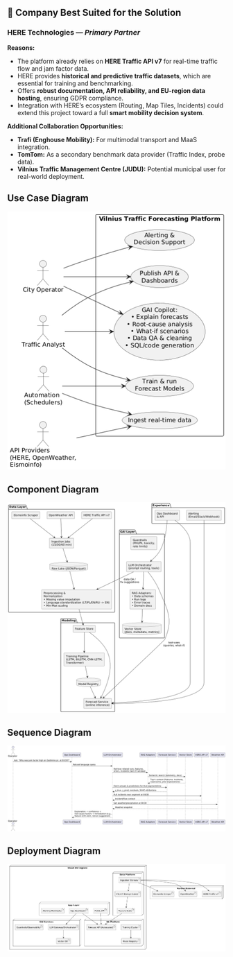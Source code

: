 ## 🏢 Company Best Suited for the Solution

### **HERE Technologies** — *Primary Partner*

**Reasons:**
- The platform already relies on **HERE Traffic API v7** for real-time traffic flow and jam factor data.
- HERE provides **historical and predictive traffic datasets**, which are essential for training and benchmarking.
- Offers **robust documentation, API reliability, and EU-region data hosting**, ensuring GDPR compliance.
- Integration with HERE’s ecosystem (Routing, Map Tiles, Incidents) could extend this project toward a full **smart mobility decision system**.

**Additional Collaboration Opportunities:**
- **Trafi (Enghouse Mobility):** For multimodal transport and MaaS integration.
- **TomTom:** As a secondary benchmark data provider (Traffic Index, probe data).
- **Vilnius Traffic Management Centre (JUDU):** Potential municipal user for real-world deployment.

## Use Case Diagram
![Use Case Diagram](use_case.png)
## Component Diagram
![Component Diagram](component.png)
## Sequence Diagram
![Sequence Diagram](sequence.png)
## Deployment Diagram
![Deployment Diagram](deployment.png)
